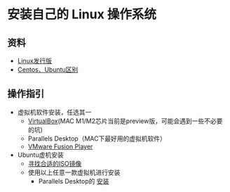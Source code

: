 # 安装自己的 Linux 操作系统

## 资料

* [Linux发行版](https://zh.wikipedia.org/wiki/Linux%E5%8F%91%E8%A1%8C%E7%89%88)
* [Centos、Ubuntu区别](https://blog.csdn.net/hello_1995/article/details/126582596)

## 操作指引

* 虚拟机软件安装，任选其一
  + [VirtualBox](https://www.virtualbox.org/wiki/Downloads)(MAC M1/M2芯片当前是preview版，可能会遇到一些不必要的坑)
  + Parallels Desktop（MAC下最好用的虚拟机软件）
  + [VMware Fusion Player](https://customerconnect.vmware.com/en/evalcenter?p=fusion-player-personal-13)
* Ubuntu虚机安装
  + [寻找合适的ISO镜像](https://launchpad.net/ubuntu/+cdmirrors)
  + 使用以上任意一款虚拟机进行安装
    - Parallels Desktop的 [安装](https://blog.csdn.net/zhangHP_123/article/details/128908701)
